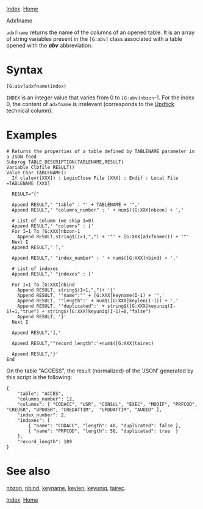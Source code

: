 [Index](index.html)  [Home](getting-started_home.html)

Adxfname

`adxfname` returns the name of the columns of an opened table. It is an array of string variables present in the `[G:abv]` class associated with a table opened with the ***abv*** abbreviation.

# Syntax

```
[G:abv]adxfname(index)
```

`INDEX` is an integer value that varies from 0 to `[G:abv]nbzon`-1.
For the index 0, the content of `adxfname` is irrelevant (corresponds to the [Updtick](../4gl/updtick.md) technical column).

# Examples

```
# Returns the properties of a table defined by TABLENAME parameter in a JSON feed
Subprog TABLE_DESCRIPTION(TABLENAME,RESULT)
Variable Clbfile RESULT()
Value Char TABLENAME()
  If clalev([XXX]) : LogicClose File [XXX] : Endif : Local File =TABLENAME [XXX]

  RESULT="{"

  Append RESULT,' "table" : "' + TABLENAME + '",'
  Append RESULT,' "columns_number" : ' + num$([G:XXX]nbzon) + ','

  # List of column (we skip I=0)
  Append RESULT,' "columns" : ['
  For I=1 To [G:XXX]nbzon-1
    Append RESULT,string$(I>1,",") + '"' + [G:XXX]adxfname(I) + '"'
  Next I
  Append RESULT,' ],'

  Append RESULT,' "index_number" : ' + num$([G:XXX]nbind) + ','

  # List of indexes
  Append RESULT,' "indexes" : ['

  For I=1 To [G:XXX]nbind
    Append RESULT, string$(I>1,",")+ '{'
    Append RESULT, '"name":"' + [G:XXX]keyname(I-1) + '",'
    Append RESULT, '"length":' + num$([G:XXX]keylen(I-1)) + ','
    Append RESULT, '"duplicated":' + string$([G:XXX]keyuniq(I-1)=1,"true") + string$([G:XXX]keyuniq(I-1)=0,"false")
    Append RESULT, '}'
  Next I

  Append RESULT,'],'

  Append RESULT,'"record_length":'+num$([G:XXX]tairec)

  Append RESULT,'}'
End
```

On the table "ACCESS", the result (normalized) of the 'JSON' generated by this script is the following:

```
{
    "table": "ACCES",
    "columns_number": 12,
    "columns": [ "CODACC", "USR", "CONSUL", "EXEC", "MODIF", "PRFCOD", "CREUSR", "UPDUSR", "CREDATTIM",  "UPDDATTIM", "AUUID" ],
    "index_number": 2,
    "indexes": [
        { "name": "CODACC", "length": 40, "duplicated": false },
        { "name": "PRFCOD", "length": 50, "duplicated": true  }
    ],
    "record_length": 109
}
```

# See also

[nbzon](4gl_nbzon.html), [nbind](4gl_nbind.html), [keyname](4gl_keyname.html), [keylen](4gl_keylen.html), [keyuniq](4gl_keyuniq.html), [tairec](4gl_tairec.html).

  

[Index](index.html)  [Home](getting-started_home.html)